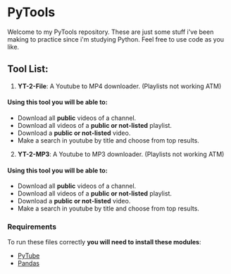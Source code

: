 # PyTools

Welcome to my PyTools repository.
These are just some stuff i've been making to practice since i'm studying Python.
Feel free to use code as you like.

## Tool List:

1. **YT-2-File**: A Youtube to MP4 downloader. (Playlists not working ATM)
#### Using this tool you will be able to:
- Download all **public** videos of a channel.
- Download all videos of a **public or not-listed** playlist.
- Download a **public or not-listed** video.
- Make a search in youtube by title and choose from top results.

2. **YT-2-MP3**: A Youtube to MP3 downloader. (Playlists not working ATM)
#### Using this tool you will be able to:
- Download all **public** videos of a channel.
- Download all videos of a **public or not-listed** playlist.
- Download a **public or not-listed** video.
- Make a search in youtube by title and choose from top results.

### Requirements

To run these files correctly **you will need to install these modules**:

- [PyTube](https://github.com/pytube/pytube)
- [Pandas](https://github.com/pandas-dev/pandas)
